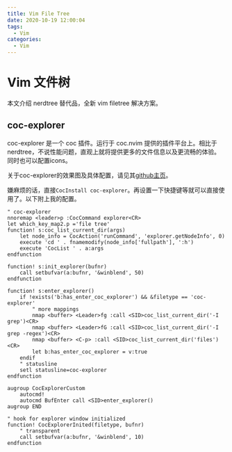 ```yaml
---
title: Vim File Tree
date: 2020-10-19 12:00:04
tags:
  - Vim
categories:
  - Vim
---
```


# Vim 文件树

本文介绍 nerdtree 替代品，全新 vim filetree 解决方案。

## coc-explorer

coc-explorer 是一个 coc 插件。运行于 coc.nvim 提供的插件平台上。相比于nerdtree，不说性能问题，直观上就将提供更多的文件信息以及更流畅的体验。同时也可以配置icons。

关于coc-explorer的效果图及具体配置，请见其[github主页](https://github.com/weirongxu/coc-explorer)。

嫌麻烦的话，直接`CocInstall coc-explorer`。再设置一下快捷键等就可以直接使用了。以下附上我的配置。

```vim
" coc-explorer
nnoremap <leader>p :CocCommand explorer<CR>
let which_key_map2.p ='file tree'
function! s:coc_list_current_dir(args)
	let node_info = CocAction('runCommand', 'explorer.getNodeInfo', 0)
	execute 'cd ' . fnamemodify(node_info['fullpath'], ':h')
	execute 'CocList ' . a:args
endfunction

function! s:init_explorer(bufnr)
	call setbufvar(a:bufnr, '&winblend', 50)
endfunction

function! s:enter_explorer()
	if !exists('b:has_enter_coc_explorer') && &filetype == 'coc-explorer'
		" more mappings
		nmap <buffer> <Leader>fg :call <SID>coc_list_current_dir('-I grep')<CR>
		nmap <buffer> <Leader>fG :call <SID>coc_list_current_dir('-I grep -regex')<CR>
		nmap <buffer> <C-p> :call <SID>coc_list_current_dir('files')<CR>
		let b:has_enter_coc_explorer = v:true
	endif
	" statusline
	setl statusline=coc-explorer
endfunction

augroup CocExplorerCustom
	autocmd!
	autocmd BufEnter call <SID>enter_explorer()
augroup END

" hook for explorer window initialized
function! CocExplorerInited(filetype, bufnr)
	" transparent
	call setbufvar(a:bufnr, '&winblend', 10)
endfunction
```

